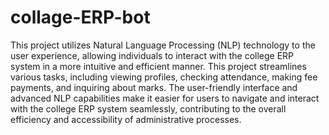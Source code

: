 # collage-ERP-bot

This project utilizes Natural Language Processing (NLP) technology to the user experience, allowing individuals to interact with the college ERP system in a more intuitive and efficient manner. This project streamlines various tasks, including viewing profiles, checking attendance, making fee payments, and inquiring about marks. The user-friendly interface and advanced NLP capabilities make it easier for users to navigate and interact with the college ERP system seamlessly, contributing to the overall efficiency and accessibility of administrative processes.
